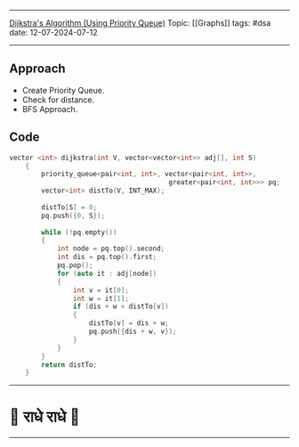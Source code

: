 
---
[Dijkstra's Algorithm (Using Priority Queue)](https://www.geeksforgeeks.org/problems/implementing-dijkstra-set-1-adjacency-matrix/1)
Topic: [[Graphs]]
tags: #dsa 
date: 12-07-2024-07-12

---
## Approach

- Create Priority Queue. 
- Check for distance. 
- BFS Approach. 
## Code 

```cpp
vector <int> dijkstra(int V, vector<vector<int>> adj[], int S)
    {
        priority_queue<pair<int, int>, vector<pair<int, int>>, 
								        greater<pair<int, int>>> pq;
        vector<int> distTo(V, INT_MAX);
        
        distTo[S] = 0;
        pq.push({0, S});
        
        while (!pq.empty())
        {
            int node = pq.top().second;
            int dis = pq.top().first;
            pq.pop();
            for (auto it : adj[node])
            {
                int v = it[0];
                int w = it[1];
                if (dis + w < distTo[v])
                {
                    distTo[v] = dis + w;
                    pq.push({dis + w, v});
                }
            }
        }
        return distTo;
    }
```

---
# 🦚 राधे राधे 🦚
---

